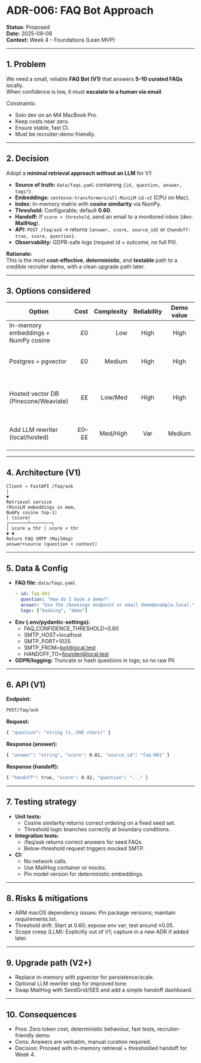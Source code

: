 # ADR-006: FAQ Bot Approach

**Status:** Proposed  
**Date:** 2025-09-08  
**Context:** Week 4 – Foundations (Lean MVP)

---

## 1. Problem

We need a small, reliable **FAQ Bot (V1)** that answers **5–10 curated FAQs** locally.  
When confidence is low, it must **escalate to a human via email**.

Constraints:

-   Solo dev on an M4 MacBook Pro.
-   Keep costs near zero.
-   Ensure stable, fast CI.
-   Must be recruiter-demo friendly.

---

## 2. Decision

Adopt a **minimal retrieval approach without an LLM** for V1:

-   **Source of truth:** `data/faqs.yaml` containing `{id, question, answer, tags?}`.
-   **Embeddings:** `sentence-transformers/all-MiniLM-L6-v2` (CPU on Mac).
-   **Index:** In-memory matrix with **cosine similarity** via NumPy.
-   **Threshold:** Configurable; default **0.60**.
-   **Handoff:** If `score < threshold`, send an email to a monitored inbox (dev: **MailHog**).
-   **API:** `POST /faq/ask` → returns `{answer, score, source_id}` or `{handoff: true, score, question}`.
-   **Observability:** GDPR-safe logs (request id + outcome, no full PII).

**Rationale:**  
This is the most **cost-effective**, **deterministic**, and **testable** path to a credible recruiter demo, with a clean upgrade path later.

---

## 3. Options considered

| Option                               |  Cost | Complexity | Reliability | Demo value | Notes                          |
| ------------------------------------ | ----: | ---------: | :---------: | :--------: | ------------------------------ |
| In-memory embeddings + NumPy cosine  |    £0 |        Low |    High     |    High    | ✅ Chosen (V1)                 |
| Postgres + pgvector                  |    £0 |     Medium |    High     |    High    | Good V2 scale path             |
| Hosted vector DB (Pinecone/Weaviate) |    ££ |    Low/Med |    High     |    High    | Adds ongoing cost + CI mocking |
| Add LLM rewriter (local/hosted)      | £0–££ |   Med/High |     Var     |   Medium   | Not needed for 5–10 FAQs       |

---

## 4. Architecture (V1)

```text
Client → FastAPI /faq/ask
│
▼
Retrieval service
(MiniLM embeddings in mem,
NumPy cosine top-1)
│ (score)
┌───────┴────────┐
│ score ≥ thr │ score < thr
▼ ▼
Return FAQ SMTP (MailHog)
answer+source (question + context)
```

---

## 5. Data & Config

-   **FAQ file:** `data/faqs.yaml`
    ```yaml
    - id: faq-001
      question: "How do I book a demo?"
      answer: "Use the /bookings endpoint or email demo@example.local."
      tags: ["booking", "demo"]
    ```
-   **Env (.env/pydantic-settings):**
    -   FAQ_CONFIDENCE_THRESHOLD=0.60
    -   SMTP_HOST=localhost
    -   SMTP_PORT=1025
    -   SMTP_FROM=bot@local.test
    -   HANDOFF_TO=founder@local.test
-   **GDPR/logging:** Truncate or hash questions in logs; so no raw PII

---

## 6. API (V1)

**Endpoint:**

```bash
POST/faq/ask
```

**Request:**

```bash
{ "question": "string (1..500 chars)" }
```

**Response (answer):**

```bash
{ "answer": "string", "score": 0.81, "source_id": "faq-001" }
```

**Response (handoff):**

```bash
{ "handoff": true, "score": 0.42, "question": "..." }
```

---

## 7. Testing strategy

-   **Unit tests:**
    -   Cosine similarity returns correct ordering on a fixed seed set.
    -   Threshold logic branches correctly at boundary conditions.
-   **Integration tests:**
    -   /faq/ask returns correct answers for seed FAQs.
    -   Below-threshold request triggers mocked SMTP.
-   **CI:**
    -   No network calls.
    -   Use MailHog container or mocks.
    -   Pin model version for deterministic embeddings.

---

## 8. Risks & mitigations

-   ARM macOS dependency issues: Pin package versions; maintain requirements.txt.
-   Threshold drift: Start at 0.60; expose env var; test around ±0.05.
-   Scope creep (LLM): Explicitly out of V1; capture in a new ADR if added later.

---

## 9. Upgrade path (V2+)

-   Replace in-memory with pgvector for persistence/scale.
-   Optional LLM rewriter step for improved tone.
-   Swap MailHog with SendGrid/SES and add a simple handoff dashboard.

---

## 10. Consequences

-   Pros: Zero token cost, deterministic behaviour, fast tests, recruiter-friendly demo.
-   Cons: Answers are verbatim, manual curation required.
-   Decision: Proceed with in-memory retrieval + thresholded handoff for Week 4.
